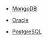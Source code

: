 - [MongoDB](doc/other/database/mongodb/readme.md)

- [Oracle](doc/other/database/oracle/readme.md)

- [PostgreSQL](doc/other/database/postgres/readme.md)
